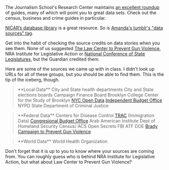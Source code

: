 The Journalism School's Research Center maintains <a href="http://researchcenter.journalism.cuny.edu/research-guides/">an excellent roundup</a> of guides, many of which will point you to great data sets. Check out the census, business and crime guides in particular. 

<a href="http://ire.org/nicar/">NICAR’s database library</a> is a great resource. So is <a href="http://jour72312.tumblr.com/tagged/data-sources">Amanda's tumblr's "data sources" tag</a>.<!--more-->

Get into the habit of checking the source credits on data stories when you see them. None of us suggested <a href="http://smartgunlaws.org/">The Law Center to Prevent Gun Violence</a>, NRA Institute for Legislative Action or <a href="http://www.ncsl.org/">National Conference of State Legislatures</a>, but the Guardian credited them. 

Here are some of the sources we came up with in class. I didn't look up URLs for all of these groups, but you should be able to find them. This is the tip of the iceberg, though. 

<blockquote>**Local Data**
City and State health departments  
City and State elections boards  
Campaign Finance Board  
Brooklyn College Center for the Study of Brooklyn  
<a href="https://nycopendata.socrata.com/">NYC Open Data</a>  
<a href="http://www.ibo.nyc.ny.us/">Independent Budget Office</a>  
NYPD  
State Department of Criminal Justice</blockquote>

<blockquote>**Federal Data**
Centers for Disease Control  
<a href="http://trac.syr.edu/immigration/index.html">TRAC</a> (Immigration Data)  
<a href="http://www.cbo.gov/">Congresional Budget Office</a> 
Arab American Institute  
Dept of Homeland Security  
Census/ ACS  
Open Secrets  
FBI  
ATF  
DOE  
<a href="http://www.bradycampaign.org/">Brady Campaign to Prevent Gun Violence</a>  
</blockquote>



<blockquote>**World Data**
World Health Organization  
</blockquote>

Don't forget that it is up to you to know where your sources are coming from. You can roughly guess who is behind NRA Institute for Legislative Action, but what about Law Center to Prevent Gun Violence? 

